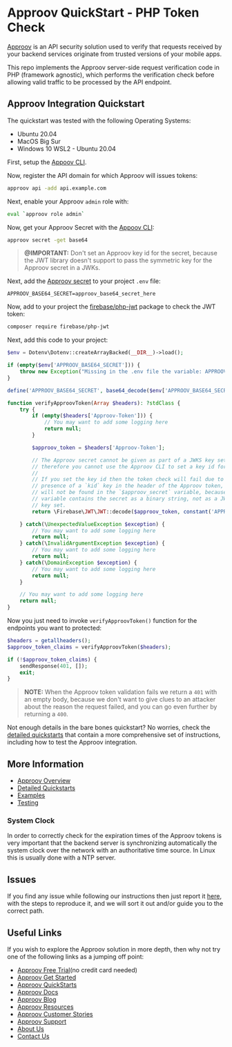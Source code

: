 # Approov QuickStart - PHP Token Check

[Approov](https://approov.io) is an API security solution used to verify that requests received by your backend services originate from trusted versions of your mobile apps.

This repo implements the Approov server-side request verification code in PHP (framework agnostic), which performs the verification check before allowing valid traffic to be processed by the API endpoint.


## Approov Integration Quickstart

The quickstart was tested with the following Operating Systems:

* Ubuntu 20.04
* MacOS Big Sur
* Windows 10 WSL2 - Ubuntu 20.04

First, setup the [Appoov CLI](https://approov.io/docs/latest/approov-installation/index.html#initializing-the-approov-cli).

Now, register the API domain for which Approov will issues tokens:

```bash
approov api -add api.example.com
```

Next, enable your Approov `admin` role with:

```bash
eval `approov role admin`
```

Now, get your Approov Secret with the [Appoov CLI](https://approov.io/docs/latest/approov-installation/index.html#initializing-the-approov-cli):

```bash
approov secret -get base64
```

> **@IMPORTANT:**
> Don't set an Approov key id for the secret, because the JWT library doesn't support to pass the symmetric key for the Approov secret in a JWKs.

Next, add the [Approov secret](https://approov.io/docs/latest/approov-usage-documentation/#account-secret-key-export) to your project `.env` file:

```env
APPROOV_BASE64_SECRET=approov_base64_secret_here
```

Now, add to your project the [firebase/php-jwt](https://github.com/firebase/php-jwt) package to check the JWT token:

```bash
composer require firebase/php-jwt
```

Next, add this code to your project:

```php
$env = Dotenv\Dotenv::createArrayBacked(__DIR__)->load();

if (empty($env['APPROOV_BASE64_SECRET'])) {
    throw new Exception("Missing in the .env file the variable: APPROOV_BASE64_SECRET");
}

define('APPROOV_BASE64_SECRET', base64_decode($env['APPROOV_BASE64_SECRET'], true));

function verifyApproovToken(Array $headers): ?stdClass {
    try {
        if (empty($headers['Approov-Token'])) {
            // You may want to add some logging here
            return null;
        }

        $approov_token = $headers['Approov-Token'];

        // The Approov secret cannot be given as part of a JWKS key set,
        // therefore you cannot use the Approov CLI to set a key id for it.
        //
        // If you set the key id then the token check will fail due to the
        // presence of a `kid` key in the header of the Approov token, that
        // will not be found in the `$approov_secret` variable, because this
        // variable contains the secret as a binary string, not as a JWKs
        // key set.
        return \Firebase\JWT\JWT::decode($approov_token, constant('APPROOV_BASE64_SECRET'), ['HS256']);

    } catch(\UnexpectedValueException $exception) {
        // You may want to add some logging here
        return null;
    } catch(\InvalidArgumentException $exception) {
        // You may want to add some logging here
        return null;
    } catch(\DomainException $exception) {
        // You may want to add some logging here
        return null;
    }

    // You may want to add some logging here
    return null;
}
```

Now you just need to invoke `verifyApproovToken()` function for the endpoints you want to protected:

```php
$headers = getallheaders();
$approov_token_claims = verifyApproovToken($headers);

if (!$approov_token_claims) {
    sendResponse(401, []);
    exit;
}
```

> **NOTE:** When the Approov token validation fails we return a `401` with an empty body, because we don't want to give clues to an attacker about the reason the request failed, and you can go even further by returning a `400`.

Not enough details in the bare bones quickstart? No worries, check the [detailed quickstarts](QUICKSTARTS.md) that contain a more comprehensive set of instructions, including how to test the Approov integration.


## More Information

* [Approov Overview](OVERVIEW.md)
* [Detailed Quickstarts](QUICKSTARTS.md)
* [Examples](EXAMPLES.md)
* [Testing](TESTING.md)

### System Clock

In order to correctly check for the expiration times of the Approov tokens is very important that the backend server is synchronizing automatically the system clock over the network with an authoritative time source. In Linux this is usually done with a NTP server.


## Issues

If you find any issue while following our instructions then just report it [here](https://github.com/approov/quickstart-php-token-check/issues), with the steps to reproduce it, and we will sort it out and/or guide you to the correct path.


## Useful Links

If you wish to explore the Approov solution in more depth, then why not try one of the following links as a jumping off point:

* [Approov Free Trial](https://approov.io/signup)(no credit card needed)
* [Approov Get Started](https://approov.io/product/demo)
* [Approov QuickStarts](https://approov.io/docs/latest/approov-integration-examples/)
* [Approov Docs](https://approov.io/docs)
* [Approov Blog](https://approov.io/blog/)
* [Approov Resources](https://approov.io/resource/)
* [Approov Customer Stories](https://approov.io/customer)
* [Approov Support](https://approov.zendesk.com/hc/en-gb/requests/new)
* [About Us](https://approov.io/company)
* [Contact Us](https://approov.io/contact)
